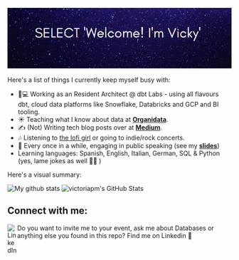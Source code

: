 ![Hero image](https://github.com/Victoriapm/Victoriapm/blob/main/SELECT_Vicky.png?raw=true)

Here's a list of things I currently keep myself busy with:

- 👩💻 Working as an Resident Architect @ dbt Labs - using all flavours dbt, cloud data platforms like Snowflake, Databricks and GCP and BI tooling.
- ☀️ Teaching what I know about data at **[Organidata](organidata.github.io)**.
- ✍️ (Not) Writing tech blog posts over at **[Medium](https://medium.com/@victoriapm)**.
- :notes: Listening to [the lofi girl](https://www.youtube.com/watch?v=5qap5aO4i9A) or going to indie/rock concerts. 
- :information_desk_person: Every once in a while, engaging in public speaking (see my **[slides](https://github.com/Victoriapm/Talks)**)
- Learning languages: Spanish, English, Italian, German, SQL & Python (yes, lame jokes as well 🤦‍♀️ )


Here's a visual summary:

  ![My github stats](https://github-readme-stats.vercel.app/api?username=victoriapm&show_icons=true&theme=tokyonight)
  <img src="https://github-readme-streak-stats.herokuapp.com/?user=victoriapm&theme=tokyonight&hide_border=true" alt="victoriapm's GitHub Stats" />

## Connect with me:
<!--
[<img align="left" alt="codeSTACKr.com" width="22px" src="https://raw.githubusercontent.com/iconic/open-iconic/master/svg/globe.svg" />][website]
[<img align="left" alt="codeSTACKr | Twitter" width="22px" src="https://cdn.jsdelivr.net/npm/simple-icons@v3/icons/twitter.svg" />][twitter]
-->
[<img align="left" alt="LinkedIn" width="22px" src="https://cdn-icons-png.flaticon.com/512/145/145807.png" />][linkedin] Do you want to invite me to your event, ask me about Databases or anything else you found in this repo? Find me on Linkedin 💬



<!-- This section you create this variables that are used above -->
<!--
[website]: https://google.com
[twitter]: https://twitter.com/Victoria_mola
-->
[linkedin]: https://www.linkedin.com/in/victoriaperezmola/en
